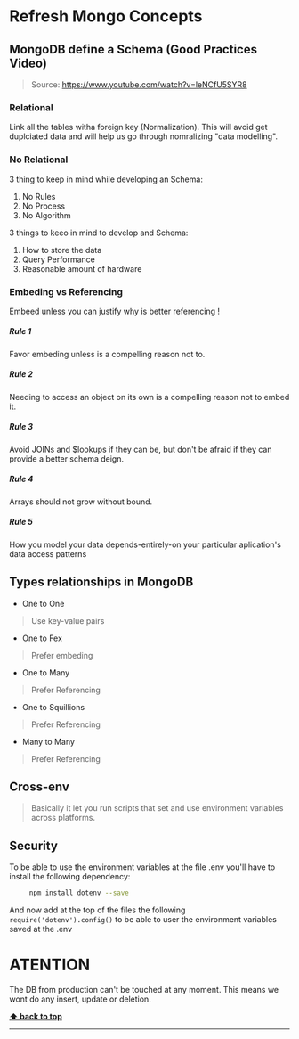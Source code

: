# Refresh Mongo Concepts

## MongoDB define a Schema (Good Practices Video)

> Source: https://www.youtube.com/watch?v=leNCfU5SYR8

### Relational

Link all the tables witha  foreign key (Normalization). This will avoid get duplciated data and will help us go through nomralizing "data modelling".

### No Relational

3 thing to keep in mind while developing an Schema: 

1. No Rules
2. No Process
3. No Algorithm

3 things to keeo in mind to develop and Schema: 

1. How to store the data
2. Query Performance
3. Reasonable amount of hardware

### Embeding vs Referencing

Embeed unless you can justify why is better referencing !

##### Rule 1

Favor embeding unless is a compelling reason not to.

##### Rule 2

Needing to access an object on its own is a compelling reason not to embed it.

##### Rule 3 

Avoid JOINs and $lookups if they can be, but don't be afraid if they can provide a better schema deign.

##### Rule 4

Arrays should not grow without bound.

##### Rule 5

How you model your data depends-entirely-on your particular aplication's data access patterns

## Types relationships in MongoDB

- One to One

> Use key-value pairs

- One to Fex

> Prefer embeding

- One to Many

> Prefer Referencing

- One to Squillions

> Prefer Referencing

- Many to Many

> Prefer Referencing

## Cross-env 

> Basically it let you run scripts that set and use environment variables across platforms.

## Security 

To be able to use the environment variables at the file .env you'll have to install the following dependency:

```bash
     npm install dotenv --save
```

And now add at the top of the files the following `require('dotenv').config()` to be able to user the environment variables saved at the .env

# ATENTION

The DB from production can't be touched at any moment. This means we wont do any insert, update or deletion. 

**[⬆ back to top](#refresh-mongo-concepts)**

---